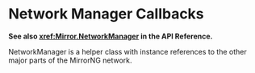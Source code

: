 # Network Manager Callbacks

**See also <xref:Mirror.NetworkManager> in the API Reference.**

NetworkManager is a helper class with instance references to the other major parts of the MirrorNG network.
